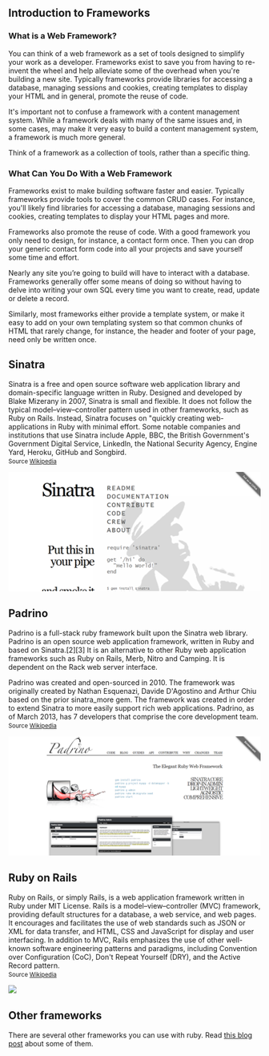 ## Introduction to Frameworks

### What is a Web Framework?
You can think of a web framework as a set of tools designed to simplify your work as a developer. Frameworks exist to save you from having to re-invent the wheel and help alleviate some of the overhead when you're building a new site. Typically frameworks provide libraries for accessing a database, managing sessions and cookies, creating templates to display your HTML and in general, promote the reuse of code.

It's important not to confuse a framework with a content management system. While a framework deals with many of the same issues and, in some cases, may make it very easy to build a content management system, a framework is much more general.

Think of a framework as a collection of tools, rather than a specific thing.


### What Can You Do With a Web Framework
Frameworks exist to make building software faster and easier. Typically frameworks provide tools to cover the common CRUD cases. For instance, you'll likely find libraries for accessing a database, managing sessions and cookies, creating templates to display your HTML pages and more.

Frameworks also promote the reuse of code. With a good framework you only need to design, for instance, a contact form once. Then you can drop your generic contact form code into all your projects and save yourself some time and effort.

Nearly any site you’re going to build will have to interact with a database. Frameworks generally offer some means of doing so without having to delve into writing your own SQL every time you want to create, read, update or delete a record.

Similarly, most frameworks either provide a template system, or make it easy to add on your own templating system so that common chunks of HTML that rarely change, for instance, the header and footer of your page, need only be written once.

## Sinatra
Sinatra is a free and open source software web application library and domain-specific language written in Ruby. Designed and developed by Blake Mizerany in 2007, Sinatra is small and flexible. It does not follow the typical model–view–controller pattern used in other frameworks, such as Ruby on Rails. Instead, Sinatra focuses on "quickly creating web-applications in Ruby with minimal effort. 
Some notable companies and institutions that use Sinatra include Apple, BBC, the British Government's Government Digital Service, LinkedIn, the National Security Agency, Engine Yard, Heroku, GitHub and Songbird.
<br/><small>Source <a href="https://en.wikipedia.org/wiki/Sinatra_(software)">Wikipedia</a></small>

![](../images/framework_sinatra.png)

## Padrino
Padrino is a full-stack ruby framework built upon the Sinatra web library. 
Padrino is an open source web application framework, written in Ruby and based on Sinatra.[2][3] It is an alternative to other Ruby web application frameworks such as Ruby on Rails, Merb, Nitro and Camping. It is dependent on the Rack web server interface.

Padrino was created and open-sourced in 2010. The framework was originally created by Nathan Esquenazi, Davide D'Agostino and Arthur Chiu based on the prior sinatra_more gem. The framework was created in order to extend Sinatra to more easily support rich web applications. Padrino, as of March 2013, has 7 developers that comprise the core development team.
<br/><small>Source 
<a href="http://bit.ly/1TZEhTn"> Wikipedia</a></small>

![](../images/framework_padrino.png)

## Ruby on Rails
Ruby on Rails, or simply Rails, is a web application framework written in Ruby under MIT License. Rails is a model–view–controller (MVC) framework, providing default structures for a database, a web service, and web pages. It encourages and facilitates the use of web standards such as JSON or XML for data transfer, and HTML, CSS and JavaScript for display and user interfacing. In addition to MVC, Rails emphasizes the use of other well-known software engineering patterns and paradigms, including Convention over Configuration (CoC), Don't Repeat Yourself (DRY), and the Active Record pattern.
<br/><small>Source <a href="https://en.wikipedia.org/wiki/Ruby_on_Rails">Wikipedia</a></small>

![](../images/framework_ror.png)
## Other frameworks

There are several other frameworks you can use with ruby. Read [this blog post](http://codecondo.com/12-small-ruby-frameworks/) about some of them. 